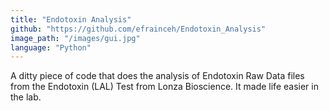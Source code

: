 ```yaml
---
title: "Endotoxin Analysis"
github: "https://github.com/efrainceh/Endotoxin_Analysis"
image_path: "/images/gui.jpg"
language: "Python"
---
```


A ditty piece of code that does the analysis of Endotoxin Raw Data files from the Endotoxin (LAL) Test from Lonza Bioscience. It made life easier in the lab.
